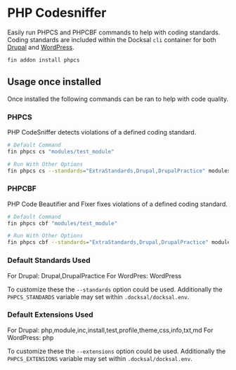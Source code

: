 # PHP Codesniffer

Easily run PHPCS and PHPCBF commands to help with coding standards. Coding standards are included within the
Docksal `cli` container for both [Drupal](https://www.drupal.org/docs/8/modules/code-review-module/installing-coder-sniffer) and [WordPress](https://github.com/WordPress-Coding-Standards/WordPress-Coding-Standards).

```bash
fin addon install phpcs
```

## Usage once installed

Once installed the following commands can be ran to help with code quality.

### PHPCS

PHP CodeSniffer detects violations of a defined coding standard.

```bash
# Default Command
fin phpcs cs "modules/test_module"
```

```bash
# Run With Other Options
fin phpcs cs --standards="ExtraStandards,Drupal,DrupalPractice" modules/test_module
```

### PHPCBF

PHP Code Beautifier and Fixer fixes violations of a defined coding standard.


```bash
# Default Command
fin phpcs cbf "modules/test_module"
```

```bash
# Run With Other Options
fin phpcs cbf --standards="ExtraStandards,Drupal,DrupalPractice" modules/test_module
```

### Default Standards Used

For Drupal: Drupal,DrupalPractice
For WordPres: WordPress

To customize these the `--standards` option could be used.
Additionally the `PHPCS_STANDARDS` variable may set within `.docksal/docksal.env`.

### Default Extensions Used

For Drupal: php,module,inc,install,test,profile,theme,css,info,txt,md
For WordPress: php

To customize these the `--extensions` option could be used.
Additionally the `PHPCS_EXTENSIONS` variable may set within `.docksal/docksal.env`.
